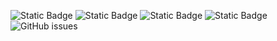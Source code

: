 ![Static Badge](https://img.shields.io/badge/blacklists-60-000000) ![Static Badge](https://img.shields.io/badge/blacklisted-2821226-cc0000) ![Static Badge](https://img.shields.io/badge/whitelisted-2245-00CC00) ![Static Badge](https://img.shields.io/badge/streaming_blacklist-28107-000000) ![GitHub issues](https://img.shields.io/github/issues/fabriziosalmi/blacklists)
